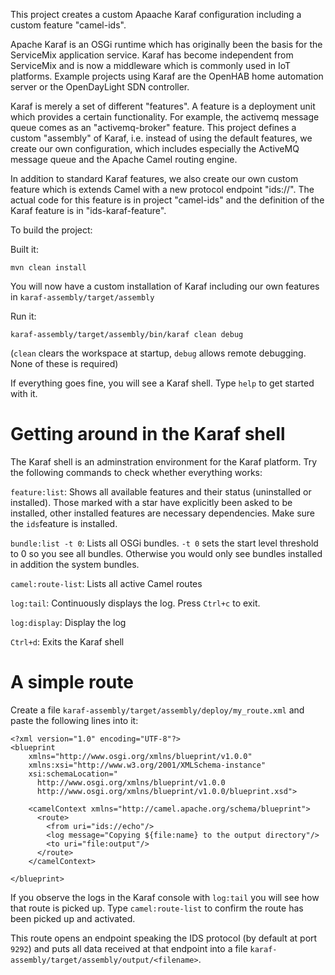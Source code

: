 This project creates a custom Apaache Karaf configuration including a custom feature "camel-ids".

Apache Karaf is an OSGi runtime which has originally been the basis for the ServiceMix application service. Karaf has become independent from ServiceMix and is now a middleware which is commonly used in IoT platforms. Example projects using Karaf are the OpenHAB home automation server or the OpenDayLight SDN controller.

Karaf is merely a set of different "features". A feature is a deployment unit which provides a certain functionality. For example, the activemq message queue comes as an "activemq-broker" feature. This project defines a custom "assembly" of Karaf, i.e. instead of using the default features, we create our own configuration, which includes especially the ActiveMQ message queue and the Apache Camel routing engine.

In addition to standard Karaf features, we also create our own custom feature which is extends Camel with a new protocol endpoint "ids://". The actual code for this feature is in project "camel-ids" and the definition of the Karaf feature is in "ids-karaf-feature".

To build the project:

Built it:

```
mvn clean install
```

You will now have a custom installation of Karaf including our own features in `karaf-assembly/target/assembly`


Run it:

```
karaf-assembly/target/assembly/bin/karaf clean debug
```

(`clean` clears the workspace at startup, `debug` allows remote debugging. None of these is required)


If everything goes fine, you will see a Karaf shell. Type `help` to get started with it.

# Getting around in the Karaf shell

The Karaf shell is an adminstration environment for the Karaf platform. Try the following commands to check whether everything works:

`feature:list`: Shows all available features and their status (uninstalled or installed). Those marked with a star have explicitly been asked to be installed, other installed features are necessary dependencies. Make sure the `ids`feature is installed.

`bundle:list -t 0`: Lists all OSGi bundles. `-t 0` sets the start level threshold to 0 so you see all bundles. Otherwise you would only see bundles installed in addition the system bundles.

`camel:route-list`: Lists all active Camel routes

`log:tail`: Continuously displays the log. Press `Ctrl+c` to exit.

`log:display`: Display the log

`Ctrl+d`: Exits the Karaf shell

# A simple route

Create a file `karaf-assembly/target/assembly/deploy/my_route.xml` and paste the following lines into it:

```
<?xml version="1.0" encoding="UTF-8"?>
<blueprint
    xmlns="http://www.osgi.org/xmlns/blueprint/v1.0.0"
    xmlns:xsi="http://www.w3.org/2001/XMLSchema-instance"
    xsi:schemaLocation="
      http://www.osgi.org/xmlns/blueprint/v1.0.0
      http://www.osgi.org/xmlns/blueprint/v1.0.0/blueprint.xsd">

    <camelContext xmlns="http://camel.apache.org/schema/blueprint">
      <route>
        <from uri="ids://echo"/>
        <log message="Copying ${file:name} to the output directory"/>
        <to uri="file:output"/>
      </route>
    </camelContext>

</blueprint>
```

If you observe the logs in the Karaf console with `log:tail` you will see how that route is picked up. Type `camel:route-list` to confirm the route has been picked up and activated. 

This route opens an endpoint speaking the IDS protocol (by default at port `9292`) and puts all data received at that endpoint into a file `karaf-assembly/target/assembly/output/<filename>`. 